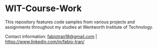 # WIT-Course-Work
This repository features code samples from various projects and assignments throughout my studies at Wentworth Institute of Technology.

Contact information:
fabiotran18@gmail.com | https://www.linkedin.com/in/fabio-tran/
